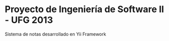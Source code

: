 Proyecto de Ingeniería de Software II - UFG 2013
============

Sistema de notas desarrollado en Yii Framework
